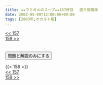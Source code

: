 ```yaml
---
title: ★★ウミガメのスープ★★157杯目 　語り部風味
date: 2003-05-09T12:00:00+09:00
tags: [2003年,オカルト板]
---
```

<div class="th_left"><a href="../157"><< 157</a></div>
<div class="th_right"><a href="../159">159 >></a></div>
<br><br>
<script src="../../js/cupsoup.js"></script>
<form>
<input type="button" value="問題と解説のみにする" onClick="toggleCupsoup()">
</form>
{{< 158 >}}
<div class="th_left"><a href="../157"><< 157</a></div>
<div class="th_right"><a href="../159">159 >></a></div>